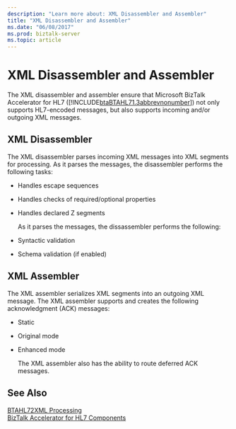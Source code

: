 ```yaml
---
description: "Learn more about: XML Disassembler and Assembler"
title: "XML Disassembler and Assembler"
ms.date: "06/08/2017"
ms.prod: biztalk-server
ms.topic: article
---
```

# XML Disassembler and Assembler
The XML disassembler and assembler ensure that Microsoft BizTalk Accelerator for HL7 ([!INCLUDE[btaBTAHL71.3abbrevnonumber](../../includes/btabtahl71-3abbrevnonumber-md.md)]) not only supports HL7-encoded messages, but also supports incoming and/or outgoing XML messages.  
  
## XML Disassembler  
 The XML disassembler parses incoming XML messages into XML segments for processing. As it parses the messages, the disassembler performs the following tasks:  
  
- Handles escape sequences  
  
- Handles checks of required/optional properties  
  
- Handles declared Z segments  
  
  As it parses the messages, the dissassembler performs the following:  
  
- Syntactic validation  
  
- Schema validation (if enabled)  
  
## XML Assembler  
 The XML assembler serializes XML segments into an outgoing XML message. The XML assembler supports and creates the following acknowledgment (ACK) messages:  
  
- Static  
  
- Original mode  
  
- Enhanced mode  
  
  The XML assembler also has the ability to route deferred ACK messages.  
  
## See Also  
 [BTAHL72XML Processing](../../adapters-and-accelerators/accelerator-hl7/btahl72xml-processing.md)   
 [BizTalk Accelerator for HL7 Components](../../adapters-and-accelerators/accelerator-hl7/biztalk-accelerator-for-hl7-components.md)

